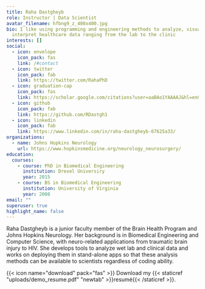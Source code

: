 ```yaml
---
title: Raha Dastgheyb
role: Instructor | Data Scientist
avatar_filename: hfbng9_z_400x400.jpg
bio: I like using programming and engineering methods to analyze, visualize, and
  interpret healthcare data ranging from the lab to the clinic
interests: []
social:
  - icon: envelope
    icon_pack: fas
    link: /#contact
  - icon: twitter
    icon_pack: fab
    link: https://twitter.com/RahaPhD
  - icon: graduation-cap
    icon_pack: fas
    link: https://scholar.google.com/citations?user=aaBAo1YAAAAJ&hl=en&oi=ao
  - icon: github
    icon_pack: fab
    link: https://github.com/RDastgh1
  - icon: linkedin
    icon_pack: fab
    link: https://www.linkedin.com/in/raha-dastgheyb-67625a33/
organizations:
  - name: Johns Hopkins Neurology
    url: https://www.hopkinsmedicine.org/neurology_neurosurgery/
education:
  courses:
    - course: PhD in Biomedical Engineering
      institution: Drexel Universiry
      year: 2015
    - course: BS in Biomedical Engineering
      institution: University of Virginia
      year: 2008
email: ""
superuser: true
highlight_name: false
---
```

Raha Dastgheyb is  a junior faculty member of the Brain Health Program and Johns Hopkins Neurology.  Her background is in Biomedical Engineering and Computer Science, with neuro-related applications from traumatic brain injury to HIV.  She develops tools to analyze wet lab and clinical data and works on deploying them in stand-alone apps so that these analysis methods can be available to scientists regardless of coding ability.

{{< icon name="download" pack="fas" >}} Download my {{< staticref "uploads/demo_resume.pdf" "newtab" >}}resumé{{< /staticref >}}.